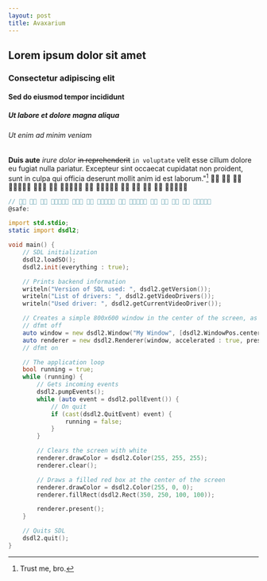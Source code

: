 ```yaml
---
layout: post
title: Avaxarium
---
```


## Lorem ipsum dolor sit amet

### Consectetur adipiscing elit

#### Sed do eiusmod tempor incididunt

##### Ut labore et dolore magna aliqua

###### Ut enim ad minim veniam

 **Duis aute** _irure dolor_ ~~in reprehenderit~~ `in voluptate` velit esse cillum dolore eu fugiat nulla pariatur. Excepteur sint occaecat cupidatat non proident, sunt in culpa qui officia deserunt mollit anim id est laborum."[^1]
              

[^1]: Trust me, bro.

```d
//              
@safe:

import std.stdio;
static import dsdl2;

void main() {
    // SDL initialization
    dsdl2.loadSO();
    dsdl2.init(everything : true);

    // Prints backend information
    writeln("Version of SDL used: ", dsdl2.getVersion());
    writeln("List of drivers: ", dsdl2.getVideoDrivers());
    writeln("Used driver: ", dsdl2.getCurrentVideoDriver());

    // Creates a simple 800x600 window in the center of the screen, as well as its associated GPU renderer
    // dfmt off
    auto window = new dsdl2.Window("My Window", [dsdl2.WindowPos.centered, dsdl2.WindowPos.centered], [800, 600]);
    auto renderer = new dsdl2.Renderer(window, accelerated : true, presentVSync : true);
    // dfmt on

    // The application loop
    bool running = true;
    while (running) {
        // Gets incoming events
        dsdl2.pumpEvents();
        while (auto event = dsdl2.pollEvent()) {
            // On quit
            if (cast(dsdl2.QuitEvent) event) {
                running = false;
            }
        }

        // Clears the screen with white
        renderer.drawColor = dsdl2.Color(255, 255, 255);
        renderer.clear();

        // Draws a filled red box at the center of the screen
        renderer.drawColor = dsdl2.Color(255, 0, 0);
        renderer.fillRect(dsdl2.Rect(350, 250, 100, 100));

        renderer.present();
    }

    // Quits SDL
    dsdl2.quit();
}
```
